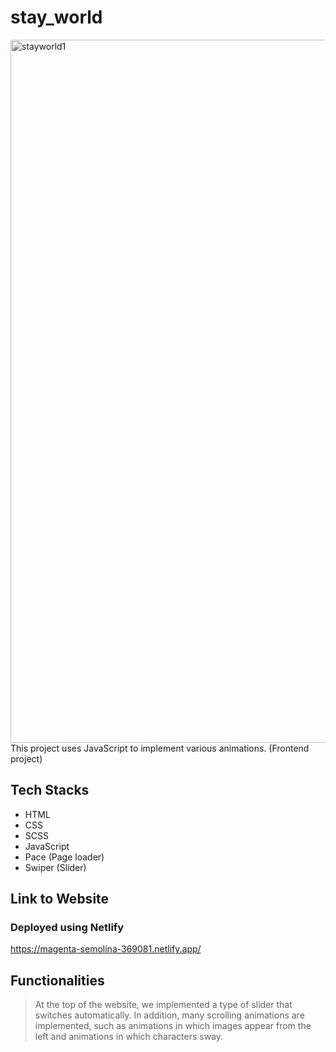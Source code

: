 # stay_world
<img width="1125" alt="stayworld1" src="https://user-images.githubusercontent.com/47727645/197349583-67301f46-0a51-473f-9dfe-4e6e3c9c01de.png">
This project uses JavaScript to implement various animations. (Frontend project)

## Tech Stacks
- HTML
- CSS
- SCSS
- JavaScript
- Pace (Page loader)
- Swiper (Slider)

## Link to Website
### Deployed using Netlify
https://magenta-semolina-369081.netlify.app/

## Functionalities
> At the top of the website, we implemented a type of slider that switches automatically.
> In addition, many scrolling animations are implemented, such as animations in which images appear from the left and animations in which characters sway.

